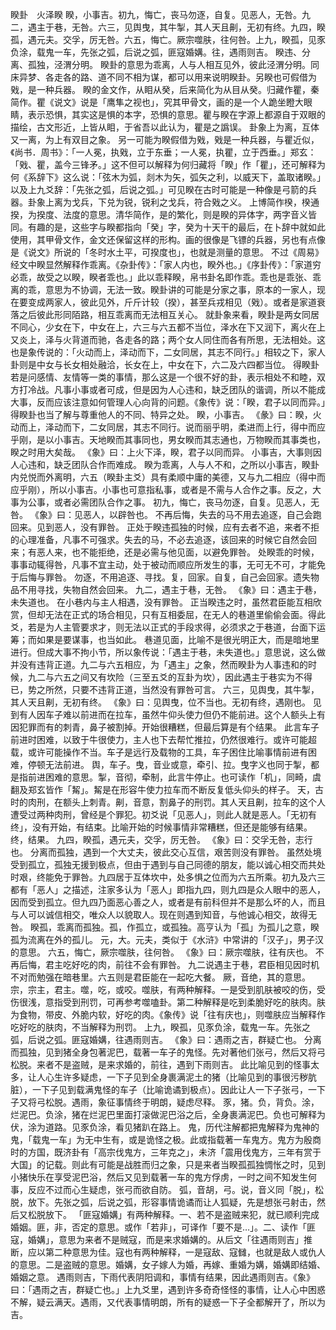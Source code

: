 睽卦　火泽睽
睽，小事吉。初九，悔亡，丧马勿逐，自复。见恶人，无咎。九二，遇主于巷，无咎。六三，见舆曳，其牛掣，其人天且劓，无初有终。九四，睽孤，遇元夫。交孚，厉无咎。六五，悔亡。厥宗噬肤，往何咎。上九，睽孤，见豕负涂，载鬼一车，先张之弧，后说之弧，匪寇婚媾。往，遇雨则吉。
睽违、分离、孤独，泾渭分明。
睽卦的意思为乖离，人与人相互见外，彼此泾渭分明。同床异梦、各走各的路、道不同不相为谋，都可以用来说明睽卦。另睽也可假借为戣，是一种兵器。
睽的金文作，从䀠从癸，后来简化为从目从癸。归藏作瞿，秦简作。瞿《说文》说是「鹰隼之视也」，究其甲骨文，画的是一个人跪坐瞪大眼睛，表示恐惧，其实这是惧的本字，恐惧的意思。瞿与睽在字源上都源自于双眼的描绘，古文形近，上皆从䀠，于省吾以此认为，瞿是之譌误。
卦象上为离，互体又一离，为上有双目之象。
另一可能为睽假借为戣，戣是一种兵器，与瞿近似，《尚书．周书》：「一人冕，执戣，立于东垂；一人冕，执瞿，立于西垂。」郑玄：「戣、瞿，盖今三锋矛。」这不但可以解释为何归藏将「睽」作「瞿」，还可解释为何《系辞下》这么说：「弦木为弧，剡木为矢，弧矢之利，以威天下，盖取诸睽。」以及上九爻辞：「先张之弧，后说之弧。」可见睽在古时可能是一种像是弓箭的兵器。卦象上离为戈兵，下兑为锐，锐利之戈兵，符合戣之义。
上博简作楑，楑通揆，为揆度、法度的意思。清华简作，是的繁化，则是睽的异体字，两字音义皆同。有趣的是，这些字与睽都指向「癸」字，癸为十天干的最后，在卜辞中就如此使用，其甲骨文作，金文还保留这样的形构。画的很像是飞镖的兵器，另也有点像是《说文》所说的「冬时水土平，可揆度也」，也就是测量的意思。
不过《周易》经文中睽显然解释作乖离。《杂卦传》：「家人内也，睽外也。」《序卦传》：「家道穷必乖，故受之以睽，睽者乖也。」此以乖释睽，帛书卦名即作乖。乖也是乖张、乖离的乖，意思为不协调，无法一致。睽卦讲的可能是分家之事，原本的一家人，现在要变成两家人，彼此见外，斤斤计较（揆），甚至兵戎相见（戣）。或者是家道衰落之后彼此形同陌路，相互乖离而无法相互关心。
就卦象来看，睽卦是两女同居不同心，少女在下，中女在上，六三与六五都不当位，泽水在下又润下，离火在上又炎上，泽与火背道而驰，各走各的路；两个女人同住而各有所思，无法相处。这也是象传说的：「火动而上，泽动而下，二女同居，其志不同行。」相较之下，家人卦则是中女与长女相处融洽，长女在上，中女在下，六二及六四都当位。
得睽卦若是问感情、友情等一类的事情，那么这是一个很不好的卦，表示相处不和睦，双方打冷战。凡事小事或者可成，但是因为人心违和，缺乏团队的谐调，所以不能成大事，反而应该注意如何管理人心向背的问题。《象传》说：「睽，君子以同而异。」得睽卦也当了解与尊重他人的不同、特异之处。
睽，小事吉。
《彖》曰：睽，火动而上，泽动而下，二女同居，其志不同行。说而丽乎明，柔进而上行，得中而应乎刚，是以小事吉。天地睽而其事同也，男女睽而其志通也，万物睽而其事类也，睽之时用大矣哉。
《象》曰：上火下泽，睽，君子以同而异。
小事吉，大事则因人心违和，缺乏团队合作而难成。
睽为乖离，人与人不和，之所以小事吉，睽卦内兑悦而外离明，六五（睽卦主爻）具有柔顺中庸的美德，又与九二相应（得中而应乎刚），所以小事吉。小事也可意指私事，或者是不需与人合作之事。反之，大事为公事，或者必需团队合作之事。
初九，悔亡，丧马勿逐，自复。见恶人，无咎。
《象》曰：见恶人，以辟咎也。
不再后悔，失去的马不用去追逐，自己会跑回来。见到恶人，没有罪咎。
正处于睽违孤独的时候，应有去者不追，来者不拒的心理准备，凡事不可强求。失去的马，不必去追逐，该回来的时候它自然会回来；有恶人来，也不能拒绝，还是必需与他见面，以避免罪咎。
处睽乖的时候，事事动辄得咎，凡事不宜主动，处于被动而顺应所发生的事，无可无不可，才能免于后悔与罪咎。
勿逐，不用追逐、寻找。复，回家。自复，自己会回家。遗失物品不用寻找，失物自然会回来。
九二，遇主于巷，无咎。
《象》曰：遇主于巷，未失道也。
在小巷内与主人相遇，没有罪咎。
正当睽违之时，虽然君臣能互相欣赏，但却无法在正式的场合相见，只有互相委屈，在无人的巷道里偷偷会面。得此爻，若是为人主管要求才，则无法以正式的手段求得，必须求之于巷道，台面下运筹；而如果是要谋事，也当如此。
巷道见面，比喻不是很光明正大，而是暗地里进行。但成大事不拘小节，所以象传说：「遇主于巷，未失道也。」意思说，这么做并没有违背正道。九二与六五相应，为「遇主」之象，然而睽卦为人事违和的时候，九二与六五之间又有坎险（三至五爻的互卦为坎），因此遇主于巷实为不得已，势之所然，只要不违背正道，当然没有罪咎可言。
六三，见舆曳，其牛掣，其人天且劓，无初有终。
《象》曰：见舆曳，位不当也。无初有终，遇刚也。
见到有人因车子难以前进而在拉车，虽然牛仰头使力但仍不能前进。这个人额头上有因犯罪而有的刺青，鼻子被割掉。开始很糟糕，但最后算是有个结果。
此言车子前进时困难，以致于牛很使力，主人也下去帮忙推拉，仍然很难行。或许可能超载，或许可能操作不当。车子是远行及载物的工具，车子困住比喻事情前进有困难，停顿无法前进。
舆，车子。曳，音业或意，牵引、拉。曳字义也同于掣，都是指前进困难的意思。掣，音彻，牵制，此言牛停止。也可读作「机」，同畸，虞翻及郑玄皆作「觢」。觢是在形容牛使力拉车而不断反复低头仰头的样子。
天，古时的肉刑，在额头上刺青。劓，音意，割鼻子的刑罚。其人天且劓，拉车的这个人遭受过两种肉刑，曾经是个罪犯。初爻说「见恶人」，则此人就是恶人。「无初有终」，没有开始，有结束。比喻开始的时候事情非常糟糕，但还是能够有结果。终，结果。
九四，睽孤，遇元夫，交孚，厉无咎。
《象》曰：交孚无咎，志行也。
分离而孤独，遇到一个大丈夫，彼此交心互信，艰苦则没有罪咎。
虽然处境受到孤立，孤独无援到极点，但由于遇到与自己同德的朋友，能以诚心相交而共处时艰，终能免于罪咎。九四居于互体坎中，处多惧之位而为六五所乘。初九及六三都有「恶人」之描述，注家多认为「恶人」即指九四，则九四是众人眼中的恶人，因而受到孤立。但九四乃面恶心善之人，或者是有前科但并不是那么坏的人，而且与人可以诚信相交，唯众人以貌取人。现在则遇到知音，与他诚心相交，故得无咎。
睽孤，乖离而孤独。孤，作孤立，或孤独。高亨认为「孤」为孤儿之意，睽孤为流离在外的孤儿。
元，大。元夫，类似于《水浒》中常讲的「汉子」，男子汉的意思。
六五，悔亡，厥宗噬肤，往何咎。
《象》曰：厥宗噬肤，往有庆也。
不再后悔，君主吃好吃的肉，前往不会有罪咎。
九二说遇主于巷，君臣相见因时机不对而勉强在暗巷里。六五则是君臣能在一起吃大餐。
厥，音绝，其的意思。宗，宗主，君主。噬，吃，或咬。噬肤，有两种解释。一是受到肌肤被咬的伤，受伤很浅，意指受到刑罚，可再参考噬嗑卦。第二种解释是吃到柔脆好吃的肤肉。肤为食物，带皮、外脆内软，好吃的肉。《象传》说「往有庆也」，则噬肤应当解释作吃好吃的肤肉，不当解释为刑罚。
上九，睽孤，见豕负涂，载鬼一车。先张之弧，后说之弧。匪寇婚媾，往遇雨则吉。
《象》曰：遇雨之吉，群疑亡也。
分离而孤独，见到猪全身包著泥巴，载著一车子的鬼怪。先对著他们张弓，然后又将弓松脱。来者不是盗贼，是来求婚的，前往，遇到下雨则吉。
此比喻见到的怪事太多，让人心生许多疑虑，一下子见到全身裹满泥土的猪（比喻见到的事很污秽肮脏），一下子见到载满鬼怪的车子（比喻诡谲到极点）。因此让人一下子张弓，一下子又将弓松脱。遇雨，象征事情终于明朗，疑虑尽释。
豕，猪。负，背负。涂，烂泥巴。负涂，猪在烂泥巴里面打滚做泥巴浴之后，全身裹满泥巴。负也可解释为伏，涂为道路。见豕负涂，看见猪趴在路上。
鬼，历代注解都把鬼解释为鬼神的鬼，「载鬼一车」为无中生有，或是诡怪之极。此或指载著一车鬼方。鬼方为殷商时的方国，既济卦有「高宗伐鬼方，三年克之」，未济「震用伐鬼方，三年有赏于大国」的记载。则此有可能是战胜而归之象，只是来者当睽孤孤独惆怅之时，见到小猪快乐在享受泥巴浴，然后又见到载著一车的鬼方俘虏，一时之间不知发生何事，反应不过而心生疑虑，张弓而欲自防。
弧，音胡，弓。说，音义同「脱」，松脱，放下。先张之弧，后说之弧，形容事情诡谲而让人狐疑，先是想张弓射击，然后又松脱放下。
「匪寇婚媾」有两种解释。一、若不是盗贼来犯，就已顺利完成婚姻。匪，非，否定的意思。或作「若非」，可译作「要不是…」。二、读作「匪寇，婚媾」，意思为来者不是贼寇，而是来求婚媾的。从后文「往遇雨则吉」推断，应以第二种意思为佳。寇也有两种解释，一是寇敌、寇雠，也就是敌人或仇人的意思。二是盗贼的意思。婚媾，女子嫁人为婚，再嫁、重婚为媾，婚媾即结婚、婚姻之意。
遇雨则吉，下雨代表阴阳调和，事情有结果，因此遇雨则吉。《象》曰：「遇雨之吉，群疑亡也。」上九爻里，遇到许多奇奇怪怪的事情，让人心中困惑不解，疑云满天。遇雨，又代表事情明朗，所有的疑惑一下子全都解开了，所以为吉。